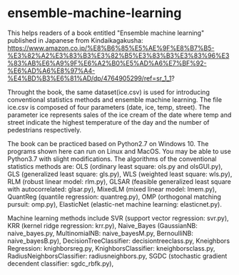 # ensemble-machine-learning
This helps readers of a book entitled "Ensemble machine learning" published in Japanese from Kindaikagakusha:
https://www.amazon.co.jp/%E8%B6%85%E5%AE%9F%E8%B7%B5-%E3%82%A2%E3%83%B3%E3%82%B5%E3%83%B3%E3%83%96%E3%83%AB%E6%A9%9F%E6%A2%B0%E5%AD%A6%E7%BF%92-%E6%AD%A6%E8%97%A4-%E4%BD%B3%E6%81%AD/dp/4764905299/ref=sr_1_1?

Throught the book, the same dataset(ice.csv) is used for introducing conventional statistics methods and ensemble machine learning.
The file ice.csv is composed of four parameters (date, ice, temp, street).
The parameter ice represents sales of the ice cream of the date where temp and street indicate the highest temperature of the day and the number of pedestrians respectively.

The book can be practiced based on Python2.7 on Windows 10. The programs shown here can run on Linux and MacOS. You may be able to use Python3.7 with slight modifications.
The algorithms of the conventional statistics methods are: OLS (ordinary least square: ols.py and olsGUI.py), GLS (generalized least square: gls.py), WLS (weighted least square: wls.py), RLM (robust linear model: rlm.py), GLSAR (feasible generalized least square with autocorrelated: glsar.py), MixedLM (mixed linear model: lmem.py), QuantReg (quantile regression: quantreg.py), OMP (orthogonal matching pursuit: omp.py), ElasticNet (elastic-net machine learning: elasticnet.py). 

Machine learning methods include SVR (support vector regression: svr.py), KRR (kernel ridge regression: krr.py), Naive_Bayes (GaussianNB: naive_bayes.py, MultinomialNB: naive_bayesM.py, BernoulliNB: naive_bayesB.py), DecisionTreeClassifier: decisiontreeclass.py, Kneighbors Regression: knighborsreg.py, KnighborsClassifier: kneighborsclass.py, RadiusNeighborsClassifier: radiusneighbors.py, SGDC (stochastic gradient decendent classifier: sgdc_rbfk.py),
